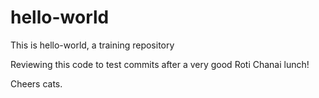 # hello-world
This is hello-world, a training repository

Reviewing this code to test commits after a very good Roti Chanai lunch!

Cheers cats.
